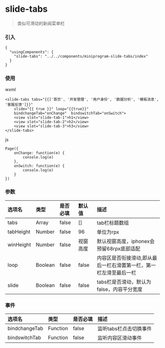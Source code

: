 # slide-tabs
> 类似可滑动的新闻菜单栏

### 引入
```
{
  "usingComponents": {
    "slide-tabs": "../../components/miniprogram-slide-tabs/index"
  }
}
```

### 使用
wxml
```
<slide-tabs tabs="{{['首页', '开发管理', '用户身份', '数据分析', '模板消息', '客服反馈']}}"  
    slide="{{ true }}" loop="{{true}}" 
    bindchangeTab="onChange"  bindswitchTab="onSwitch">
	<view slot="slide-tab-1">h1</view>
	<view slot="slide-tab-2">h2</view>
	<view slot="slide-tab-3">h3</view>
</slide-tabs>
```
js 
```
Page({
	onChange: function(e) {
		console.log(e)
	},
	onSwitch: function(e) {
		console.log(e)
	}
})
```

### 参数
| 选项名 | 类型 | 是否必填 | 默认值 | 描述 |
| :---  | :--- | :--- | :--- | :--- |
| tabs | Array | false | [] | tab栏标题数组 |
| tabHeight | Number | false | 96 | 单位为rpx |
| winHeight | Number | false | 视窗高度 | 默认视窗高度，iphonex会预留68rpx底部适配 |
| loop | Boolean | false | false | 内容区是否衔接滑动,即从最后一栏右滑置第一栏，第一栏左滑至最后一栏 |
| slide | Boolean | false | false | tabs栏是否滑动，默认为false，内容平分宽度 |

### 事件
| 选项名 | 类型 | 是否必填 | 描述 |
| :---  | :--- | :--- | :--- |
| bindchangeTab | Function | false | 监听tabs栏点击切换事件 |
| bindswitchTab | Function | false | 监听内容区滑动事件 |
